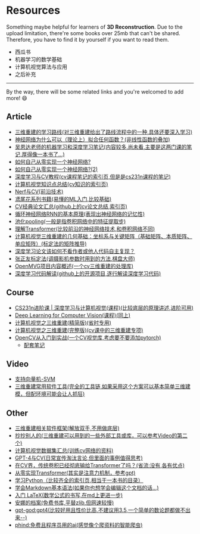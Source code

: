 # Resources
Something maybe helpful for learners of **3D Reconstruction**.
Due to the upload limitation, there're some books over 25mb that can't be shared.
Therefore, you have to find it by yourself if you want to read them.

* 西瓜书
* 机器学习的数学基础
* 计算机视觉算法与应用
* 之后补充

-----------------------------------
By the way, there will be some related links and you're welcomed to add more! :smile:

## Article
* [三维重建的学习路线(对三维重建给出了路线流程中的一种,具体还要深入学习)](https://www.zhihu.com/question/279217836/answer/2925386519)
* [神经网络为什么可以（理论上）拟合任何函数？(非线性函数的叠加)](https://www.zhihu.com/question/268384579/answer/2995111320)
* [吴恩达老师的机器学习和深度学习笔记(内容较多,尚未看,主要是这两门课的笔记,厚得像一本书了...)](https://zhuanlan.zhihu.com/p/136194148)
* [如何自己从零实现一个神经网络?](https://www.zhihu.com/question/314879954/answer/2655433794)
* [如何自己从零实现一个神经网络?(2)](https://www.zhihu.com/question/314879954/answer/638380202)
* [深度学习与CV教程(cv课程笔记的索引页,但是是cs231n课程的笔记)](https://www.showmeai.tech/article-detail/260)
* [计算机视觉知识点总结(cv知识的索引页)](https://zhuanlan.zhihu.com/p/58776542)
* [Nerf与CV(前沿技术)](https://zhuanlan.zhihu.com/p/559025481)
* [鸢尾花系列书籍(易懂的ML入门,比较基础)](https://github.com/Visualize-ML)
* [CV经典论文汇总(github上的cv论文总结,索引页)](https://github.com/yizt/cv-papers/blob/master/%E8%AE%A1%E7%AE%97%E6%9C%BA%E8%A7%86%E8%A7%89%E7%BB%8F%E5%85%B8%E8%AE%BA%E6%96%87%E5%9C%B0%E5%9D%80%E6%B1%87%E6%80%BB.md)
* [循环神经网络RNN的基本原理(表现出神经网络的记忆性)](https://www.zhihu.com/pin/1709873046767333376)
* [池化pooling(一般是指卷积网络中的特征提取步)](https://www.zhihu.com/pin/1710322600440348672)
* [理解Transformer(比较前沿的神经网络技术,和卷积网络不同)](https://www.zhihu.com/question/445556653/answer/3254012065)
* [计算机视觉三维重建的几何基础：坐标系与关键矩阵（基础矩阵、本质矩阵、单应矩阵）(标定法的矩阵推导)](https://zhuanlan.zhihu.com/p/159194599)
* [深度学习论文该如何不看作者或他人代码自主复现？](https://www.zhihu.com/question/618393440/answer/3195564408)
* [张正友标定法(调摄影机参数时用到的方法,棋盘大师)](https://zhuanlan.zhihu.com/p/94244568?ivk_sa=1024320u)
* [OpenMVG项目内容概述(一个cv三维重建的处理库)](https://zhuanlan.zhihu.com/p/480953569)
* [深度学习代码解读(github上的开源项目,逐行解读深度学习代码)](https://github.com/labmlai/annotated_deep_learning_paper_implementations)

## Course
* [CS231n进阶课 | 深度学习与计算机视觉(课程)(比较底层的原理讲述,进阶可用)](https://www.bilibili.com/video/BV13P4y1t7gM/?t=11&spm_id_from=333.1350.jump_directly)
* [Deep Learning for Computer Vision(课程)(同上)](https://csdiy.wiki/%E6%B7%B1%E5%BA%A6%E5%AD%A6%E4%B9%A0/EECS498-007/)
* [计算机视觉之三维重建(精简版)(省时专用)](https://www.bilibili.com/video/BV15f4y1v7pa/)
* [计算机视觉之三维重建(完整版)(cv课中的三维重建专项)](https://www.bilibili.com/video/BV1mT4y1o7Q2/?spm_id_from=333.788&vd_source=04499900d9e2f5fed9feaea999ac6cf4)
* [OpenCV从入门到实战(一个CV视觉库,考虑要不要添加pytorch)](https://www.bilibili.com/video/BV1PV411774y/?spm_id_from=333.788.recommend_more_video.5&vd_source=04499900d9e2f5fed9feaea999ac6cf4)
  * [配套笔记](https://spite-triangle.github.io/artificial_intelligence/#/)

## Video
* [支持向量机-SVM](https://www.bilibili.com/video/BV1Xb4y1N7r5/?spm_id_from=333.999.0.0&vd_source=04499900d9e2f5fed9feaea999ac6cf4)
* [三维重建常用软件工具(完全的工具链,如果采用这个方案可以基本简单三维建模，但配环境可能会让人抓狂)](https://www.bilibili.com/video/BV1F54y1T7m5/?spm_id_from=333.337.search-card.all.click&vd_source=04499900d9e2f5fed9feaea999ac6cf4)

## Other
* [三维重建相关软件框架(解放双手,不用做底层)](https://zhuanlan.zhihu.com/p/460559374)
* [抄抄别人的(三维重建可以用到的一些外部工具或库，可以参考Video的第二个)](https://www.zhihu.com/question/341350546/answer/1230711957)
* [计算机视觉数据集汇总(训练cv网络的资料)](https://zhuanlan.zhihu.com/p/99680662)
* [GPT-4与CV(日常宣传淘汰言论,但里面的事例值得思考)](https://zhuanlan.zhihu.com/p/616966879)
* [在CV界，传统卷积已经彻底输给Transformer了吗？(省流:没有,各有优点)](https://www.zhihu.com/question/531529633/answer/3284029493)
* [从零实现Transformer(其实是注意力机制，参考gpt)](https://zhuanlan.zhihu.com/p/648127076)
* [学习Python（比较齐全的索引页,相当于一本书的目录）](https://zhuanlan.zhihu.com/p/421726412)
* [学会Markdown基本语法(如果你也想学会编辑这个文档的话...)](https://zhuanlan.zhihu.com/p/270716843)
* [入门 LaTeX(数学公式的书写,在md上更进一步)](https://www.zhihu.com/question/62943097/answer/2507170664)
* [安娜的档案(免费书库,平替zlib,但网速较慢)](https://zh.annas-archive.org/)
* [gpt-god:gpt4(比较好用且性价比高,不建议用3.5,一个简单的数论题都做不出来--)](https://gptgod.site/)
* [phind:免费且程序员用的ai(感觉像个爬资料的智能爬虫)](www.phind.com)

